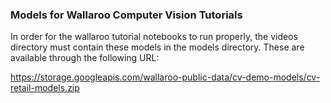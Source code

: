 ### Models for Wallaroo Computer Vision Tutorials

In order for the wallaroo tutorial notebooks to run properly, the videos directory must contain these models in the models directory.  These are available through the following URL:

https://storage.googleapis.com/wallaroo-public-data/cv-demo-models/cv-retail-models.zip